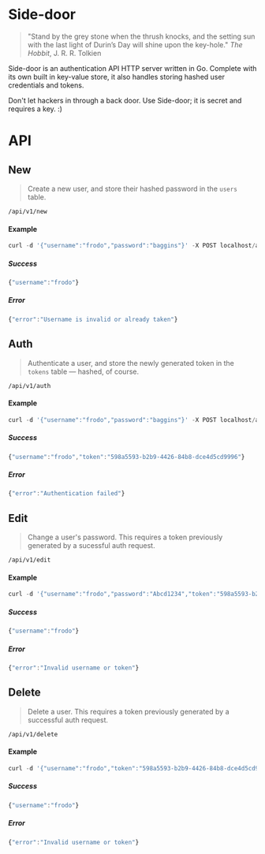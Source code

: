# Side-door

> "Stand by the grey stone when the thrush knocks, and the setting sun with the last light of Durin’s Day will shine upon the key-hole."
> _The Hobbit_, J. R. R. Tolkien

Side-door is an authentication API HTTP server written in Go. Complete with its own built in key-value store, it also handles storing hashed user credentials and tokens.

Don't let hackers in through a back door. Use Side-door; it is secret and requires a key. :)

# API

## New
> Create a new user, and store their hashed password in the `users` table.

`/api/v1/new`

#### Example
```javascript
curl -d '{"username":"frodo","password":"baggins"}' -X POST localhost/api/v1/new
```
##### Success
```javascript
{"username":"frodo"}
```
##### Error
```javascript
{"error":"Username is invalid or already taken"}
```


## Auth
> Authenticate a user, and store the newly generated token in the `tokens` table — hashed, of course.

`/api/v1/auth`

#### Example
```javascript
curl -d '{"username":"frodo","password":"baggins"}' -X POST localhost/api/v1/auth
```
##### Success
```javascript
{"username":"frodo","token":"598a5593-b2b9-4426-84b8-dce4d5cd9996"}
```
##### Error
```javascript
{"error":"Authentication failed"}
```


## Edit
> Change a user's password. This requires a token previously generated by a sucessful auth request.

`/api/v1/edit`

#### Example
```javascript
curl -d '{"username":"frodo","password":"Abcd1234","token":"598a5593-b2b9-4426-84b8-dce4d5cd9996"}' -X POST localhost/api/v1/edit
```
##### Success
```javascript
{"username":"frodo"}
```
##### Error
```javascript
{"error":"Invalid username or token"}
```

## Delete
> Delete a user. This requires a token previously generated by a successful auth request.

`/api/v1/delete`

#### Example
```javascript
curl -d '{"username":"frodo","token":"598a5593-b2b9-4426-84b8-dce4d5cd9996"}' -X POST localhost/api/v1/delete
```
##### Success
```javascript
{"username":"frodo"}
```
##### Error
```javascript
{"error":"Invalid username or token"}
```
